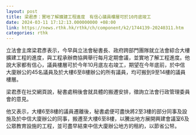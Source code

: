 ```yaml
---
layout: post
title: 梁君彥：實地了解擴建工程進度　有信心議員樓層可於10月底竣工
date: 2024-03-11 17:12:13.000000000 +08:00
link: https://news.rthk.hk/rthk/ch/component/k2/1744139-20240311.htm
categories: rthk
---
```


立法會主席梁君彥表示，今早與立法會秘書長、政府跨部門團隊就立法會綜合大樓擴建工程的進度，與工程承辦商協興舉行每月定期會議，並實地了解工程進度。他說大家都有信心，議員樓層可於今年10月底左右竣工，期望在今年底前，於中信大廈辦公的45名議員及於大樓6至8樓辦公的所有議員，均可搬到9至14樓的議員樓層。

梁君彥在社交網頁說，秘書處稍後會就具體的搬遷安排，徵詢立法會行政管理委員會的意見。

他又表示，大樓6至8樓的議員遷離後，秘書處便可盡快將2至3樓的部分同事及設施及於中信大廈辦公的同事，搬遷至大樓6至8樓，以騰出地方展開興建會議室6及公眾教育設施的工程，並可盡早結束中信大廈辦公地方的租約，以節省公帑。

